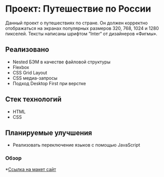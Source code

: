 # Проект: Путешествие по России

Данный проект о путешествиях по стране. Он должен корректно отображаться на экранах популярных размеров 320, 768, 1024 и 1280 пикселей. Тексты написаны  шрифтом ”Inter“ от дизайнеров «Фигмы».

## Реализовано
* Nested БЭМ в качестве файловой структуры
* Flexbox
* CSS Grid Layout
* CSS медиа-запросы
* Подход Desktop First при верстке

## Стек технологий
* HTML
* CSS

## Планируемые улучшения
* Реализовать переключение языков с помощью JavaScript

### Обзор

*[Ссылка на макет сайт](https://www.figma.com/file/5H3gsn5lIGPwzBPby9jAOo?node-id=0:1#301685993)
